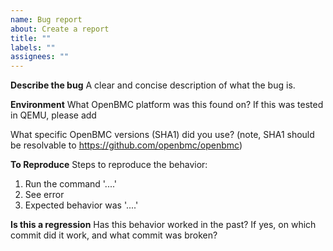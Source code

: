 ```yaml
---
name: Bug report
about: Create a report
title: ""
labels: ""
assignees: ""
---
```


**Describe the bug** A clear and concise description of what the bug is.

**Environment** What OpenBMC platform was this found on? If this was tested in
QEMU, please add

What specific OpenBMC versions (SHA1) did you use? (note, SHA1 should be
resolvable to https://github.com/openbmc/openbmc)

**To Reproduce** Steps to reproduce the behavior:

1. Run the command '....'
2. See error
3. Expected behavior was '....'

**Is this a regression** Has this behavior worked in the past? If yes, on which
commit did it work, and what commit was broken?
